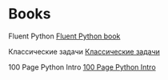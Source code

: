 # Books

Fluent Python [Fluent Python book](https://github.com/gerasimovtltsu/python_materials/blob/main/books/Fluent%20Python.pdf)

Классические задачи [Классические задачи](https://github.com/gerasimovtltsu/python_materials/blob/main/books/%D0%9A%D0%BB%D0%B0%D1%81%D1%81%D0%B8%D1%87%D0%B5%D1%81%D0%BA%D0%B8%D0%B5_%D0%B7%D0%B0%D0%B4%D0%B0%D1%87%D0%B8_Python.pdf)

100 Page Python Intro [100 Page Python Intro](https://learnbyexample.github.io/100_page_python_intro/)

